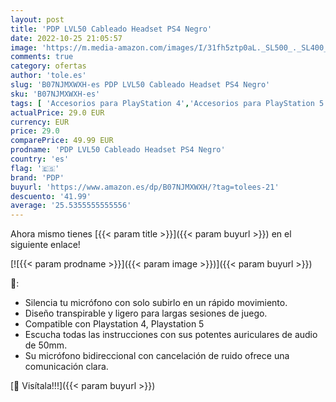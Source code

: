 ```yaml
---
layout: post
title: 'PDP LVL50 Cableado Headset PS4 Negro'
date: 2022-10-25 21:05:57
image: 'https://m.media-amazon.com/images/I/31fh5ztp0aL._SL500_._SL400_.jpg'
comments: true
category: ofertas
author: 'tole.es'
slug: 'B07NJMXWXH-es PDP LVL50 Cableado Headset PS4 Negro'
sku: 'B07NJMXWXH-es'
tags: [ 'Accesorios para PlayStation 4','Accesorios para PlayStation 5','Auriculares gaming con micrófono para PlayStation 4','Hardware y juegos para PlayStation 4','Hardware y juegos para PlayStation 5','Videojuegos','pdp','ps4','🇪🇸', ]
actualPrice: 29.0 EUR
currency: EUR
price: 29.0
comparePrice: 49.99 EUR
prodname: 'PDP LVL50 Cableado Headset PS4 Negro'
country: 'es'
flag: '🇪🇸'
brand: 'PDP'
buyurl: 'https://www.amazon.es/dp/B07NJMXWXH/?tag=tolees-21'
descuento: '41.99'
average: '25.5355555555556'
---
```


Ahora mismo tienes [{{< param title >}}]({{< param buyurl >}}) en el siguiente enlace!

[![{{< param prodname >}}]({{< param image >}})]({{< param buyurl >}})

🔎:

- Silencia tu micrófono con solo subirlo en un rápido movimiento.
- Diseño transpirable y ligero para largas sesiones de juego.
- Compatible con Playstation 4, Playstation 5
- Escucha todas las instrucciones con sus potentes auriculares de audio de 50mm.
- Su micrófono bidireccional con cancelación de ruido ofrece una comunicación clara.

[🛒 Visítala!!!]({{< param buyurl >}})
